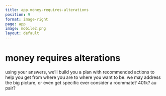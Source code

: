 ```yaml
---
title: app.money-requires-alterations
position: 9
format: image-right
page: app
image: mobile2.png
layout: default
---
```


# money requires alterations
using your answers, we’ll build you a plan with recommended actions to help you get from where you are 
to where you want to be. we may address the big picture, or even get specific ever consider a roommate? 401k? au pair?

